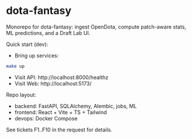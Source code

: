 # dota-fantasy

Monorepo for dota-fantasy: ingest OpenDota, compute patch-aware stats, ML predictions, and a Draft Lab UI.

Quick start (dev):

- Bring up services:

```sh
make up
```

- Visit API: http://localhost:8000/healthz
- Visit Web: http://localhost:5173/

Repo layout:

- backend: FastAPI, SQLAlchemy, Alembic, jobs, ML
- frontend: React + Vite + TS + Tailwind
- devops: Docker Compose

See tickets F1..F10 in the request for details.